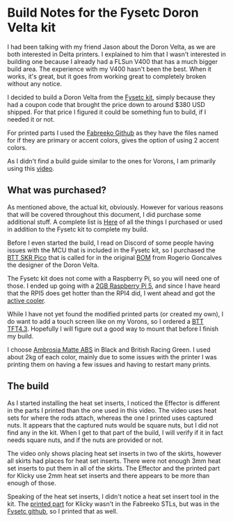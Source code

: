 # Build Notes for the Fysetc Doron Velta kit

I had been talking with my friend Jason about the Doron Velta, as we are both interested in Delta printers.  I explained to him that I wasn't interested in building one because I already had a FLSun V400 that has a much bigger build area.  The experience with my V400 hasn't been the best.  When it works, it's great, but it goes from working great to completely broken without any notice.

I decided to build a Doron Velta from the [Fysetc kit](https://www.fysetc.com/products/3d-printer-doron-velta?_pos=1&_sid=952f69bd9&_ss=r), simply because they had a coupon code that brought the price down to around $380 USD shipped.  For that price I figured it could be something fun to build, if I needed it or not.

For printed parts I used the [Fabreeko Github](https://github.com/Fabreeko/Doron-Velta/tree/main) as they have the files named for if they are primary or accent colors, gives the option of using 2 accent colors.

As I didn't find a build guide similar to the ones for Vorons, I am primarily using this [video](https://www.youtube.com/watch?v=-V6F0aNnRW4).  

## What was purchased?

As mentioned above, the actual kit, obviously.  However for various reasons that will be covered throughout this document, I did purchase some additional stuff.  A complete list is [Here](extras.md) of all the things I purchased or used in addition to the Fysetc kit to complete my build.

Before I even started the build, I read on Discord of some people having issues with the MCU that is included in the Fysetc kit, so I purchased the [BTT SKR Pico](https://www.amazon.com/dp/B09MYKL9MP?ref_=ppx_hzsearch_conn_dt_b_fed_asin_title_1&th=1) that is called for in the original [BOM](https://github.com/rogerlz/Doron-Velta/blob/main/BOM.md) from Rogerio Goncalves the designer of the Doron Velta.

The Fysetc kit does not come with a Raspberry Pi, so you will need one of those.  I ended up going with a [2GB Raspberry Pi 5](https://www.pishop.us/product/raspberry-pi-5-2gb/), and since I have heard that the RPI5 does get hotter than the RPI4 did, I went ahead and got the [active cooler](https://www.pishop.us/product/raspberry-pi-active-cooler/).

While I have not yet found the modified printed parts (or created my own), I do want to add a touch screen like on my Vorons, so I ordered a [BTT TFT4.3](https://www.amazon.com/dp/B09791ZG1B?ref_=ppx_hzsearch_conn_dt_b_fed_asin_title_1&th=1).  Hopefully I will figure out a good way to mount that before I finish my build.

I choose [Ambrosia Matte ABS](https://west3d.com/products/ambrosia-abs-matte-filament-of-the-gods-1kg-bambu-ams-friendly-cardboard-spools-premium-3d-printing-filament) in Black and British Racing Green.  I used about 2kg of each color, mainly due to some issues with the printer I was printing them on having a few issues and having to restart many prints.

## The build

As I started installing the heat set inserts, I noticed the Effector is different in the parts I printed than the one used in this video.  The video uses heat sets for where the rods attach, whereas the one I printed uses captured nuts.  It appears that the captured nuts would be square nuts, but I did not find any in the kit.  When I get to that part of the build, I will verify if it in fact needs square nuts, and if the nuts are provided or not.

The video only shows placing heat set inserts in two of the skirts, however all skirts had places for heat set inserts.  There were not enough 3mm heat set inserts to put them in all of the skirts.  The Effector and the printed part for Klicky use 2mm heat set inserts and there appears to be more than enough of those.

Speaking of the heat set inserts, I didn't notice a heat set insert tool in the kit.  The [printed part](https://github.com/FYSETC/FYSETC-Doron_Velta/blob/main/STLs/Extrude%20the%20head/printed_part.STL) for Klicky wasn't in the Fabreeko STLs, but was in the [Fysetc github](https://github.com/FYSETC/FYSETC-Doron_Velta/tree/main), so I printed that as well.
